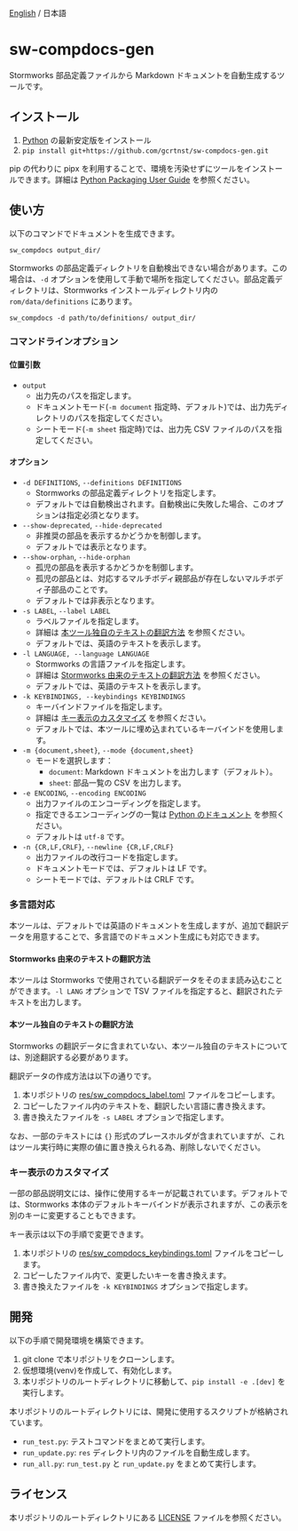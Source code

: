 [English](./README.md) / 日本語

# sw-compdocs-gen
Stormworks 部品定義ファイルから Markdown ドキュメントを自動生成するツールです。

## インストール
1. [Python](https://www.python.org/) の最新安定版をインストール
2. `pip install git+https://github.com/gcrtnst/sw-compdocs-gen.git`

pip の代わりに pipx を利用することで、環境を汚染せずにツールをインストールできます。詳細は [Python Packaging User Guide](https://packaging.python.org/ja/latest/guides/installing-stand-alone-command-line-tools/) を参照ください。

## 使い方
以下のコマンドでドキュメントを生成できます。
```
sw_compdocs output_dir/
```

Stormworks の部品定義ディレクトリを自動検出できない場合があります。この場合は、`-d` オプションを使用して手動で場所を指定してください。部品定義ディレクトリは、Stormworks インストールディレクトリ内の `rom/data/definitions` にあります。
```
sw_compdocs -d path/to/definitions/ output_dir/
```

### コマンドラインオプション
#### 位置引数
- `output`
  - 出力先のパスを指定します。
  - ドキュメントモード(`-m document` 指定時、デフォルト)では、出力先ディレクトリのパスを指定してください。
  - シートモード(`-m sheet` 指定時)では、出力先 CSV ファイルのパスを指定してください。

#### オプション
- `-d DEFINITIONS`, `--definitions DEFINITIONS`
  - Stormworks の部品定義ディレクトリを指定します。
  - デフォルトでは自動検出されます。自動検出に失敗した場合、このオプションは指定必須となります。
- `--show-deprecated`, `--hide-deprecated`
  - 非推奨の部品を表示するかどうかを制御します。
  - デフォルトでは表示となります。
- `--show-orphan`, `--hide-orphan`
  - 孤児の部品を表示するかどうかを制御します。
  - 孤児の部品とは、対応するマルチボディ親部品が存在しないマルチボディ子部品のことです。
  - デフォルトでは非表示となります。
- `-s LABEL`, `--label LABEL`
  - ラベルファイルを指定します。
  - 詳細は [本ツール独自のテキストの翻訳方法](#本ツール独自のテキストの翻訳方法) を参照ください。
  - デフォルトでは、英語のテキストを表示します。
- `-l LANGUAGE, --language LANGUAGE`
  - Stormworks の言語ファイルを指定します。
  - 詳細は [Stormworks 由来のテキストの翻訳方法](#Stormworks-由来のテキストの翻訳方法) を参照ください。
  - デフォルトでは、英語のテキストを表示します。
- `-k KEYBINDINGS, --keybindings KEYBINDINGS`
  - キーバインドファイルを指定します。
  - 詳細は [キー表示のカスタマイズ](#キー表示のカスタマイズ) を参照ください。
  - デフォルトでは、本ツールに埋め込まれているキーバインドを使用します。
- `-m {document,sheet}`, `--mode {document,sheet}`
  - モードを選択します：
    - `document`: Markdown ドキュメントを出力します（デフォルト）。
    - `sheet`: 部品一覧の CSV を出力します。
- `-e ENCODING`, `--encoding ENCODING`
  - 出力ファイルのエンコーディングを指定します。
  - 指定できるエンコーディングの一覧は [Python のドキュメント](https://docs.python.org/ja/3/library/codecs.html#standard-encodings) を参照ください。
  - デフォルトは `utf-8` です。
- `-n {CR,LF,CRLF}`, `--newline {CR,LF,CRLF}`
  - 出力ファイルの改行コードを指定します。
  - ドキュメントモードでは、デフォルトは LF です。
  - シートモードでは、デフォルトは CRLF です。

### 多言語対応
本ツールは、デフォルトでは英語のドキュメントを生成しますが、追加で翻訳データを用意することで、多言語でのドキュメント生成にも対応できます。

#### Stormworks 由来のテキストの翻訳方法
本ツールは Stormworks で使用されている翻訳データをそのまま読み込むことができます。`-l LANG` オプションで TSV ファイルを指定すると、翻訳されたテキストを出力します。

#### 本ツール独自のテキストの翻訳方法
Stormworks の翻訳データに含まれていない、本ツール独自のテキストについては、別途翻訳する必要があります。

翻訳データの作成方法は以下の通りです。
1. 本リポジトリの [res/sw_compdocs_label.toml](./res/sw_compdocs_label.toml) ファイルをコピーします。
2. コピーしたファイル内のテキストを、翻訳したい言語に書き換えます。
3. 書き換えたファイルを `-s LABEL` オプションで指定します。

なお、一部のテキストには `{}` 形式のプレースホルダが含まれていますが、これはツール実行時に実際の値に置き換えられる為、削除しないでください。

### キー表示のカスタマイズ
一部の部品説明文には、操作に使用するキーが記載されています。デフォルトでは、Stormworks 本体のデフォルトキーバインドが表示されますが、この表示を別のキーに変更することもできます。

キー表示は以下の手順で変更できます。
1. 本リポジトリの [res/sw_compdocs_keybindings.toml](./res/sw_compdocs_keybindings.toml) ファイルをコピーします。
2. コピーしたファイル内で、変更したいキーを書き換えます。
3. 書き換えたファイルを `-k KEYBINDINGS` オプションで指定します。

## 開発
以下の手順で開発環境を構築できます。
1. git clone で本リポジトリをクローンします。
2. 仮想環境(venv)を作成して、有効化します。
3. 本リポジトリのルートディレクトリに移動して、`pip install -e .[dev]` を実行します。

本リポジトリのルートディレクトリには、開発に使用するスクリプトが格納されています。
- `run_test.py`: テストコマンドをまとめて実行します。
- `run_update.py`: `res` ディレクトリ内のファイルを自動生成します。
- `run_all.py`: `run_test.py` と `run_update.py` をまとめて実行します。

## ライセンス
本リポジトリのルートディレクトリにある [LICENSE](./LICENSE) ファイルを参照ください。